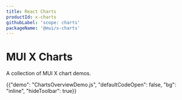 ```yaml
---
title: React Charts
productId: x-charts
githubLabel: 'scope: charts'
packageName: '@mui/x-charts'
---
```


# MUI X Charts

<p class="description">A collection of MUI X chart demos.</p>


{{"demo": "ChartsOverviewDemo.js", "defaultCodeOpen": false, "bg": "inline", "hideToolbar": true}}
